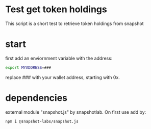 # Test get token holdings

This script is a short test to retrieve token holdings from snapshot

# start

first add an enviornment variable with the address:

```sh
export MYADDRESS=###
```

replace ### with your wallet address, starting with 0x.

# dependencies

external module "snapshot.js" by snapshotlab. On first use add by:

```sh
npm i @snapshot-labs/snapshot.js
```
